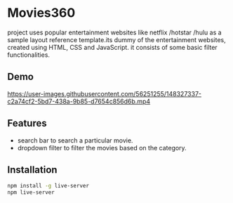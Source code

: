 # Movies360
project uses popular entertainment websites like netflix /hotstar /hulu as a sample layout reference
template.its dummy of the entertainment websites, created using HTML, CSS and JavaScript. it consists of some basic filter functionalities.

## Demo
https://user-images.githubusercontent.com/56251255/148327337-c2a74cf2-5bd7-438a-9b85-d7654c856d6b.mp4


## Features

- search bar to search a particular movie.
- dropdown filter to filter the movies based on the category.

## Installation

```bash
npm install -g live-server
npm live-server
```
    
